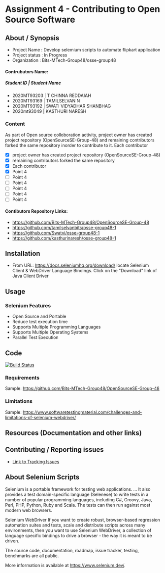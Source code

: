 # Assignment 4 - Contributing to Open Source Software
## About / Synopsis

* Project Name   : Develop selemium scripts to automate flipkart application
* Project status : In Progress
* Organization   : Bits-MTech-Group48/osse-group48

#### Contrubutors Name:

##### Student ID | Student Name

* 2020MT93203 | T CHINNA REDDAIAH
* 2020MT93169	| TAMILSELVAN N
* 2020MT93192	| SWATI VIDYADHAR SHANBHAG
* 2020mt93049	| KASTHURI NARESH

### Content
As part of Open source colloboration activity, project owner has created project repository (OpenSourceSE-Group-48) and remaining contributors forked the same repository  inorder to contribute to it.
Each contributor 

- [X] project owner has created project repository (OpenSourceSE-Group-48)
- [x] remaining contributors forked the same repository
- [x] Each contributor 
- [x] Point 4
- [ ] Point 4
- [ ] Point 4
- [ ] Point 4
- [ ] Point 4
- [ ] Point 4

#### Contibutors Repository Links: 

* <https://github.com/Bits-MTech-Group48/OpenSourceSE-Group-48>
* <https://github.com/tamilselvanbits/osse-group48-1>
* <https://github.com/Swatvi/osse-group48-1>
* <https://github.com/kasthurinaresh/osse-group48-1>

## Installation

* From URL: <https://docs.seleniumhq.org/download/> locate Selenium Client & WebDriver Language Bindings. Click on the "Download" link of Java Client Driver

## Usage

### Selenium Features
* Open Source and Portable 
* Reduce test execution time
* Supports Multiple Programming Languages
* Supports Multiple Operating Systems
* Parallel Test Execution

## Code

[![Build Status](https://qa.nuxeo.org/jenkins/buildStatus/icon?job=/nuxeo/addons_nuxeo-sample-project-master)](https://qa.nuxeo.org/jenkins/job/nuxeo/job/addons_nuxeo-sample-project-master/)


### Requirements

Sample: <https://github.com/Bits-MTech-Group48/OpenSourceSE-Group-48>

### Limitations

Sample: <https://www.softwaretestingmaterial.com/challenges-and-limitations-of-selenium-webdriver/>

## Resources (Documentation and other links)

## Contributing / Reporting issues

* [Link to Tracking Issues](https://github.com/Bits-MTech-Group48/OpenSourceSE-Group-48/issues)

## About Selenium Scripts

Selenium is a portable framework for testing web applications. ... It also provides a test domain-specific language (Selenese) to write tests in a number of popular programming languages, including C#, Groovy, Java, Perl, PHP, Python, Ruby and Scala. The tests can then run against most modern web browsers.

Selenium WebDriver
If you want to create robust, browser-based regression automation suites and tests, scale and distribute scripts across many environments, then you want to use Selenium WebDriver, a collection of language specific bindings to drive a browser - the way it is meant to be driven.

The source code, documentation, roadmap, issue tracker, testing, benchmarks are all public.

More information is available at https://www.selenium.dev/.
